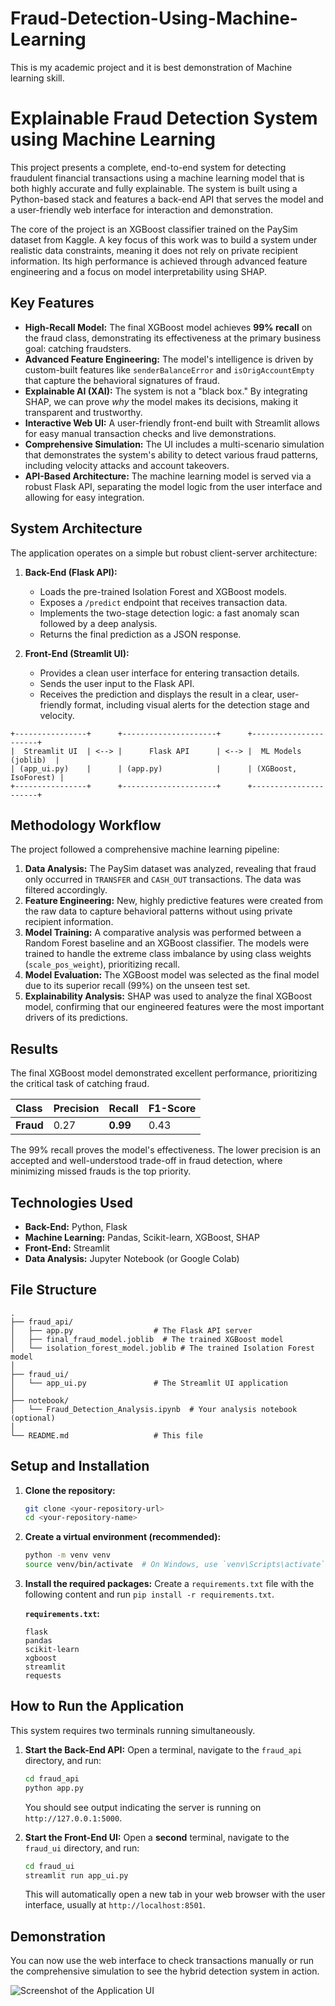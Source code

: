 # Fraud-Detection-Using-Machine-Learning
This is my academic project and it is best demonstration of Machine learning skill. 

# Explainable Fraud Detection System using Machine Learning

This project presents a complete, end-to-end system for detecting fraudulent financial transactions using a machine learning model that is both highly accurate and fully explainable. The system is built using a Python-based stack and features a back-end API that serves the model and a user-friendly web interface for interaction and demonstration.

The core of the project is an XGBoost classifier trained on the PaySim dataset from Kaggle. A key focus of this work was to build a system under realistic data constraints, meaning it does not rely on private recipient information. Its high performance is achieved through advanced feature engineering and a focus on model interpretability using SHAP.

## Key Features

-   **High-Recall Model:** The final XGBoost model achieves **99% recall** on the fraud class, demonstrating its effectiveness at the primary business goal: catching fraudsters.
-   **Advanced Feature Engineering:** The model's intelligence is driven by custom-built features like `senderBalanceError` and `isOrigAccountEmpty` that capture the behavioral signatures of fraud.
-   **Explainable AI (XAI):** The system is not a "black box." By integrating SHAP, we can prove *why* the model makes its decisions, making it transparent and trustworthy.
-   **Interactive Web UI:** A user-friendly front-end built with Streamlit allows for easy manual transaction checks and live demonstrations.
-   **Comprehensive Simulation:** The UI includes a multi-scenario simulation that demonstrates the system's ability to detect various fraud patterns, including velocity attacks and account takeovers.
-   **API-Based Architecture:** The machine learning model is served via a robust Flask API, separating the model logic from the user interface and allowing for easy integration.

## System Architecture

The application operates on a simple but robust client-server architecture:

1.  **Back-End (Flask API):**
    -   Loads the pre-trained Isolation Forest and XGBoost models.
    -   Exposes a `/predict` endpoint that receives transaction data.
    -   Implements the two-stage detection logic: a fast anomaly scan followed by a deep analysis.
    -   Returns the final prediction as a JSON response.

2.  **Front-End (Streamlit UI):**
    -   Provides a clean user interface for entering transaction details.
    -   Sends the user input to the Flask API.
    -   Receives the prediction and displays the result in a clear, user-friendly format, including visual alerts for the detection stage and velocity.

```
+----------------+      +---------------------+      +----------------------+
|  Streamlit UI  | <--> |      Flask API      | <--> |  ML Models (joblib)  |
| (app_ui.py)    |      | (app.py)            |      | (XGBoost, IsoForest) |
+----------------+      +---------------------+      +----------------------+
```

## Methodology Workflow

The project followed a comprehensive machine learning pipeline:

1.  **Data Analysis:** The PaySim dataset was analyzed, revealing that fraud only occurred in `TRANSFER` and `CASH_OUT` transactions. The data was filtered accordingly.
2.  **Feature Engineering:** New, highly predictive features were created from the raw data to capture behavioral patterns without using private recipient information.
3.  **Model Training:** A comparative analysis was performed between a Random Forest baseline and an XGBoost classifier. The models were trained to handle the extreme class imbalance by using class weights (`scale_pos_weight`), prioritizing recall.
4.  **Model Evaluation:** The XGBoost model was selected as the final model due to its superior recall (99%) on the unseen test set.
5.  **Explainability Analysis:** SHAP was used to analyze the final XGBoost model, confirming that our engineered features were the most important drivers of its predictions.

## Results

The final XGBoost model demonstrated excellent performance, prioritizing the critical task of catching fraud.

| Class     | Precision | Recall     | F1-Score |
| :-------- | :-------- | :--------- | :------- |
| **Fraud** | 0.27      | **0.99**   | 0.43     |

The 99% recall proves the model's effectiveness. The lower precision is an accepted and well-understood trade-off in fraud detection, where minimizing missed frauds is the top priority.

## Technologies Used

-   **Back-End:** Python, Flask
-   **Machine Learning:** Pandas, Scikit-learn, XGBoost, SHAP
-   **Front-End:** Streamlit
-   **Data Analysis:** Jupyter Notebook (or Google Colab)

## File Structure

```
.
├── fraud_api/
│   ├── app.py                  # The Flask API server
│   ├── final_fraud_model.joblib  # The trained XGBoost model
│   └── isolation_forest_model.joblib # The trained Isolation Forest model
│
├── fraud_ui/
│   └── app_ui.py               # The Streamlit UI application
│
├── notebook/
│   └── Fraud_Detection_Analysis.ipynb  # Your analysis notebook (optional)
│
└── README.md                   # This file
```

## Setup and Installation

1.  **Clone the repository:**
    ```bash
    git clone <your-repository-url>
    cd <your-repository-name>
    ```

2.  **Create a virtual environment (recommended):**
    ```bash
    python -m venv venv
    source venv/bin/activate  # On Windows, use `venv\Scripts\activate`
    ```

3.  **Install the required packages:**
    Create a `requirements.txt` file with the following content and run `pip install -r requirements.txt`.

    **`requirements.txt`:**
    ```
    flask
    pandas
    scikit-learn
    xgboost
    streamlit
    requests
    ```

## How to Run the Application

This system requires two terminals running simultaneously.

1.  **Start the Back-End API:**
    Open a terminal, navigate to the `fraud_api` directory, and run:
    ```bash
    cd fraud_api
    python app.py
    ```
    You should see output indicating the server is running on `http://127.0.0.1:5000`.

2.  **Start the Front-End UI:**
    Open a **second** terminal, navigate to the `fraud_ui` directory, and run:
    ```bash
    cd fraud_ui
    streamlit run app_ui.py
    ```
    This will automatically open a new tab in your web browser with the user interface, usually at `http://localhost:8501`.

## Demonstration

You can now use the web interface to check transactions manually or run the comprehensive simulation to see the hybrid detection system in action.

![Screenshot of the Application UI](screenshot.png)
